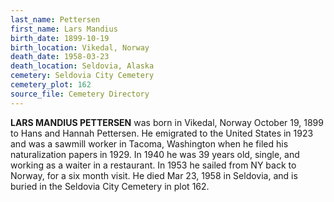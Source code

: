 ```yaml
---
last_name: Pettersen
first_name: Lars Mandius
birth_date: 1899-10-19
birth_location: Vikedal, Norway
death_date: 1958-03-23
death_location: Seldovia, Alaska
cemetery: Seldovia City Cemetery
cemetery_plot: 162
source_file: Cemetery Directory
---
```

**LARS MANDIUS PETTERSEN** was born in Vikedal, Norway October 19, 1899 to Hans and Hannah Pettersen. He emigrated to the United States in 1923 and was a sawmill worker in Tacoma, Washington when he filed his naturalization papers in 1929. In 1940 he was 39 years old, single, and working as a waiter in a restaurant. In 1953 he sailed from NY back to Norway, for a six month visit.  He died Mar 23, 1958 in Seldovia, and is buried in the Seldovia City Cemetery in plot 162.  
